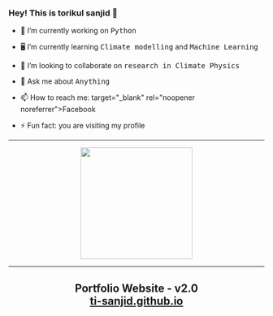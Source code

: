  
### Hey! This is torikul sanjid 👋

<!--
**ti-sanjid** is a ✨ _special_ ✨ repository because its `README.md` (this file) appears on your GitHub profile.


Here are some ideas to get you started:
-->

- 📱 I’m currently working on <kbd>Python</kbd> 
- 🖥 I’m currently learning <kbd>Climate modelling</kbd> and <kbd>Machine Learning</kbd>
- 👯 I’m looking to collaborate on <kbd>research in Climate Physics</kbd>
- 💬 Ask me about <kbd>Anything</kbd>
- 📫 How to reach me:  target="_blank" rel="noopener noreferrer">Facebook</a>

- ⚡ Fun fact: you are visiting my profile

<hr>

<p align = "center">
<img height = "220" src= "https://github-readme-stats.vercel.app/api?username=ti-sanjid&&show_icons=true&title_color=ffffff&icon_color=bb2acf&text_color=daf7dc&bg_color=151515">
 </p>
 
 <hr>
<!--
 <p align="center">
  <img src = "https://gpvc.arturio.dev/"ti-sanjid">
 </p>
-->


<h2 align="center">
  Portfolio Website - v2.0<br/>
  <a href="https://ti-sanjid.github.io/" target="_blank">ti-sanjid.github.io</a>
</h2>

<br/>

